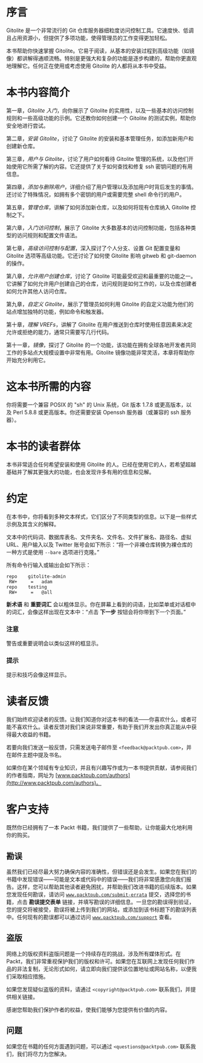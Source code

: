 # 序言

Gitolite 是一个非常流行的 Git 仓库服务器细粒度访问控制工具。它速度快、低调且占用资源小，但提供了多项功能，使得管理员的工作变得更加轻松。

本书帮助你快速掌握 Gitolite。它易于阅读，从基本的安装过程到高级功能（如镜像）都讲解得通顺流畅。特别是更强大和复杂的功能是逐步构建的，帮助你更直观地理解它。任何正在使用或考虑使用 Gitolite 的人都将从本书中受益。

# 本书内容简介

第一章，*Gitolite 入门*，向你展示了 Gitolite 的实用性，以及一些基本的访问控制规则和一些高级功能的示例。它还教你如何创建一个 Gitolite 的测试实例，帮助你安全地进行尝试。

第二章，*安装 Gitolite*，讨论了 Gitolite 的安装和基本管理任务，如添加新用户和创建新仓库。

第三章，*用户与 Gitolite*，讨论了用户如何看待 Gitolite 管理的系统，以及他们开始使用它所需了解的内容。它还提供了关于如何查找和修复 ssh 密钥问题的有用信息。

第四章，*添加与删除用户*，详细介绍了用户管理以及添加用户时背后发生的事情。还讨论了特殊情况，如拥有多个密钥的用户或需要完整 shell 命令行的用户。

第五章，*管理仓库*，讲解了如何添加新仓库，以及如何将现有仓库纳入 Gitolite 控制之下。

第六章，*入门访问控制*，展示了 Gitolite 大多数基本的访问控制功能，包括各种类型的访问规则和配置文件语法。

第七章，*高级访问控制与配置*，深入探讨了个人分支、设置 Git 配置变量和 Gitolite 选项等高级功能。它还讨论了如何使 Gitolite 影响 gitweb 和 git-daemon 的操作。

第八章，*允许用户创建仓库*，讨论了 Gitolite 可能最受欢迎和最重要的功能之一。它讲解了如何允许用户创建自己的仓库，访问规则是如何工作的，以及仓库创建者如何允许其他人访问仓库。

第九章，*自定义 Gitolite*，展示了管理员如何利用 Gitolite 的自定义功能为他们的站点增加独特的功能，例如命令和触发器。

第十章，*理解 VREFs*，讲解了 Gitolite 在用户推送到仓库时使用任意因素来决定允许或拒绝的能力，通常只需要写几行代码。

第十一章，*镜像*，探讨了 Gitolite 的一个功能，该功能在拥有全球各地开发者共同工作的多站点大规模设置中非常有用。Gitolite 镜像功能非常灵活，本章将帮助你开始充分利用它。

# 这本书所需的内容

你将需要一个兼容 POSIX 的 "sh" 的 Unix 系统，Git 版本 1.7.8 或更高版本，以及 Perl 5.8.8 或更高版本。你还需要安装 Openssh 服务器（或兼容的 ssh 服务器）。

# 本书的读者群体

本书非常适合任何希望安装和使用 Gitolite 的人。已经在使用它的人，若希望超越基础并了解其更强大的功能，也会发现许多有用的信息和见解。

# 约定

在本书中，你将看到多种文本样式，它们区分了不同类型的信息。以下是一些样式示例及其含义的解释。

文本中的代码词、数据库表名、文件夹名、文件名、文件扩展名、路径名、虚拟 URL、用户输入以及 Twitter 账号会如下所示：“将一个非裸仓库转换为裸仓库的一种方式是使用 `--bare` 选项进行克隆。”

所有命令行输入或输出会如下所示：

```
repo    gitolite-admin
 RW+     =   adam
repo    testing
 RW+     =   @all

```

**新术语** 和 **重要词汇** 会以粗体显示。你在屏幕上看到的词语，比如菜单或对话框中的词汇，会像这样出现在文本中：“点击 **下一步** 按钮会将你带到下一个页面。”

### 注意

警告或重要说明会以类似这样的框显示。

### 提示

提示和技巧会像这样显示。

# 读者反馈

我们始终欢迎读者的反馈。让我们知道你对这本书的看法——你喜欢什么，或者可能不喜欢什么。读者反馈对我们来说非常重要，有助于我们开发出你真正能从中获得最大收益的书籍。

若要向我们发送一般反馈，只需发送电子邮件至 `<feedback@packtpub.com>`，并在邮件主题中提及书名。

如果你在某个领域有专业知识，并且有兴趣写作或为一本书提供贡献，请参阅我们的作者指南，网址为 [www.packtpub.com/authors](http://www.packtpub.com/authors)。

# 客户支持

既然你已经拥有了一本 Packt 书籍，我们提供了一些帮助，让你能最大化地利用你的购买。

## 勘误

虽然我们已经尽最大努力确保内容的准确性，但错误还是会发生。如果您在我们的书籍中发现错误——可能是文本或代码中的错误——我们将非常感激您向我们报告。这样，您可以帮助其他读者避免困扰，并帮助我们改进书籍的后续版本。如果您发现任何勘误，请访问 [`www.packtpub.com/submit-errata`](http://www.packtpub.com/submit-errata) 提交，选择您的书籍，点击 **勘误提交表单** 链接，并填写勘误的详细信息。一旦您的勘误得到验证，您的提交将被接受，勘误将被上传到我们的网站，或添加到该书标题下的勘误列表中。任何现有的勘误都可以通过访问 [`www.packtpub.com/support`](http://www.packtpub.com/support) 查看。

## 盗版

网络上的版权资料盗版问题是一个持续存在的挑战，涉及所有媒体形式。在 Packt，我们非常重视保护我们的版权和许可。如果您在互联网上发现任何我们作品的非法复制，无论形式如何，请立即向我们提供该位置地址或网站名称，以便我们采取相应措施。

如果您发现疑似盗版的资料，请通过 `<copyright@packtpub.com>` 联系我们，并提供相关链接。

感谢您帮助我们保护作者的权益，使我们能够为您提供有价值的内容。

## 问题

如果您在书籍的任何方面遇到问题，可以通过 `<questions@packtpub.com>` 联系我们，我们将尽力为您解决。
